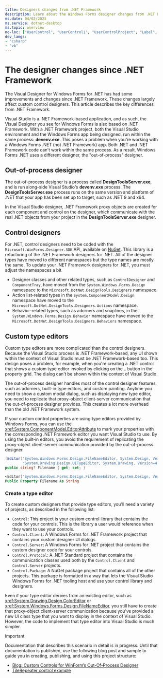 ```yaml
---
title: Designers changes from .NET Framework
description: Learn about the Windows Forms designer changes from .NET Framework to .NET.
ms.date: 04/02/2025
ms.service: dotnet-desktop
ms.topic: overview
no-loc: ["UserControl", "UserControl1", "UserControlProject", "Label", "Button", "Form", "TextBox"]
dev_langs:
- "csharp"
- "vb"
---
```


# The designer changes since .NET Framework

The Visual Designer for Windows Forms for .NET has had some improvements and changes since .NET Framework. These changes largely affect custom control designers. This article describes the key differences from .NET Framework.

Visual Studio is a .NET Framework-based application, and as such, the Visual Designer you see for Windows Forms is also based on .NET Framework. With a .NET Framework project, both the Visual Studio environment and the Windows Forms app being designed, run within the same process: **devenv.exe**. This poses a problem when you're working with a Windows Forms .NET (not .NET Framework) app. Both .NET and .NET Framework code can't work within the same process. As a result, Windows Forms .NET uses a different designer, the "out-of-process" designer.

## Out-of-process designer

The out-of-process designer is a process called **DesignToolsServer.exe**, and is run along-side Visual Studio's **devenv.exe** process. The **DesignToolsServer.exe** process runs on the same version and platform of .NET that your app has been set up to target, such as .NET 9 and x64.

In the Visual Studio designer, .NET Framework proxy objects are created for each component and control on the designer, which communicate with the real .NET objects from your project in the **DesignToolsServer.exe** designer.

## Control designers

For .NET, control designers need to be coded with the `Microsoft.WinForms.Designer.SDK` API, available on [NuGet](https://www.nuget.org/packages/Microsoft.WinForms.Designer.SDK). This library is a refactoring of the .NET Framework designers for .NET. All of the designer types have moved to different namespaces but the type names are mostly the same. To update your .NET Framework designers for .NET, you must adjust the namespaces a bit.

- Designer classes and other related types, such as `ControlDesigner` and `ComponentTray`, have moved from the `System.Windows.Forms.Design` namespace to the `Microsoft.DotNet.DesignTools.Designers` namespace.
- Action list-related types in the `System.ComponentModel.Design` namespace have moved to the `Microsoft.DotNet.DesignTools.Designers.Actions` namespace.
- Behavior-related types, such as adorners and snaplines, in the `System.Windows.Forms.Design.Behavior` namespace have moved to the `Microsoft.DotNet.DesignTools.Designers.Behaviors` namespace.

## Custom type editors

Custom type editors are more complicated than the control designers. Because the Visual Studio process is .NET Framework-based, any UI shown within the context of Visual Studio must be .NET Framework-based too. This design poses a problem, for example, when you're creating a .NET control that shows a custom type editor invoked by clicking on the `…` button in the property grid. The dialog can't be shown within the context of Visual Studio.

The out-of-process designer handles most of the control designer features, such as adorners, built-in type editors, and custom painting. Anytime you need to show a custom modal dialog, such as displaying new type editor, you need to replicate that proxy-object client-server communication that the out-of-process designer provides. This creates a lot more overhead than the old .NET Framework system.

If your custom control properties are using type editors provided by Windows Forms, you can use the <xref:System.ComponentModel.EditorAttribute> to mark your properties with the corresponding .NET Framework editor you want Visual Studio to use. By using the built-in editors, you avoid the requirement of replicating the proxy-object client-server communication provided by the out-of-process designer.

```csharp
[Editor("System.Windows.Forms.Design.FileNameEditor, System.Design, Version=4.0.0.0, Culture=neutral, PublicKeyToken=b03f5f7f11d50a3a",
        "System.Drawing.Design.UITypeEditor, System.Drawing, Version=4.0.0.0, Culture=neutral, PublicKeyToken=b03f5f7f11d50a3a")]
public string? Filename { get; set; }
```

```vb
<Editor("System.Windows.Forms.Design.FileNameEditor, System.Design, Version=4.0.0.0, Culture=neutral, PublicKeyToken=b03f5f7f11d50a3a", "System.Drawing.Design.UITypeEditor, System.Drawing, Version=4.0.0.0, Culture=neutral, PublicKeyToken=b03f5f7f11d50a3a")>
Public Property Filename As String
```

### Create a type editor

To create custom designers that provide type editors, you'll need a variety of projects, as described in the following list:

- `Control`: This project is your custom control library that contains the code for your controls. This is the library a user would reference when they want to use your controls.
- `Control.Client`: A Windows Forms for .NET Framework project that contains your custom designer UI dialogs.
- `Control.Server`: A Windows Forms for .NET project that contains the custom designer code for your controls.
- `Control.Protocol`: A .NET Standard project that contains the communication classes used both by the `Control.Client` and `Control.Server` projects.
- `Control.Package`: A NuGet package project that contains all of the other projects. This package is formatted in a way that lets the Visual Studio Windows Forms for .NET tooling host and use your control library and designers.

Even if your type editor derives from an existing editor, such as <xref:System.Drawing.Design.ColorEditor> or <xref:System.Windows.Forms.Design.FileNameEditor>, you still have to create that proxy-object client-server communication because you've provided a new UI class type that you want to display in the context of Visual Studio. However, the code to implement that type editor into Visual Studio is much simpler.

> [!IMPORTANT]
> Documentation that describes this scenario in detail is in progress. Until that documentation is published, use the following blog post and sample to guide you in creating, publishing, and using this project structure:
>
> - [Blog: Custom Controls for WinForm’s Out-Of-Process Designer](https://devblogs.microsoft.com/dotnet/custom-controls-for-winforms-out-of-process-designer/)
> - [TileRepeater control example](https://github.com/microsoft/winforms-designer-extensibility/tree/main/Samples/TypeEditor/Dotnet/TileRepeater_Medium)
